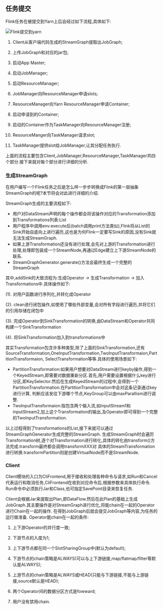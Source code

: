 任务提交
-------------

Flink任务在被提交到Yarn上后会经过如下流程,具体如下:

 ![Flink提交到yarn](../assets/img/flink-submit-to-yarn.jpg "Flink提交到yarn")

 1. Client从客户端代码生成的StreamGraph提取出JobGraph;

 2. 上传JobGraph和对应的jar包;

 3. 启动App Master;

 4. 启动JobManager;

 5. 启动ResourceManager;

 6. JobManager向ResourceManager申请slots;

 7. ResourceManager向Yarn ResourceManager申请Container;

 8. 启动申请到的Container;

 9. 启动的Container作为TaskManager向ResourceManager注册;

 10. ResourceManger向TaskManager请求slot;

 11. TaskManager提供slot给JobManager,让其分配任务执行.

 上面的流程主要包含Client,JobManager,ResourceManager,TaskManager共四个部分.接下来就对每个部分进行详细的分析.

### 生成StreamGraph

在用户编写一个Flink任务之后是怎么样一步步转换成Flink的第一层抽象StreamGraph的呢?本节将会对此进行详细的介绍.

StreamGraph生成的主要流程如下:

 * 用户对DataStream声明的每个操作都会将该操作对应的Transformation添加到Transformations列表:List
 * 用户程序中调用env.execute后(batch调用print方法类似),Flink将从List的Sink开始自底向上进行遍历,这也是为何Flink一定要写Sink的原因,没有Sink就无法生成StreamGraph.
 * 如果上游Transformation还没有进行处理,会先对上游的Transformation进行处理,处理即包装成一个StreamNode,再通过Edge建立上下游StreamNode的联系.
 * StreamGraphGenerator.generate()方法会最终生成一个完整的StreamGraph

 其中,addSink的大致流程为:生成Operator -> 生成Transformation -> 加入Transformations中.具体操作如下:

 (1). 对用户函数进行序列化,并转化成Operator

 (2). clean进行闭包操作,如使用了哪些外部变量,会对所有字段进行遍历,并将它们的引用存储在闭包中

 (3). 完成Operator到SinkTransformation的转换,由DataStream和Operator共同构建一个SinkTransformation

 (4). 将SinkTransformation加入到transformations中

其实Transformation包含许多种类型,除了上面的SinkTransformation,还有SourceTransformation,OneInputTransformation,TwoInputTransformaion,PartitionTransformaion,
SelectTransformation等等.具体的使用场景如下:

 * PartitionTransformation:如果用户想要对DataStream进行keyby操作,得到一个KeyedStream,即需要对数据重新分区.首先,用户需要设置根据什么key进行
   分区,即KeySelector.然后在生成KeyedStream的过程中,会得到一个PartitionTransformation.在PartitionTransformation中会对这条记录通过key进行计算,
   判断应该发往下游哪个节点,KeyGroup可以由maxParallism进行调整.
 * TwoInputTransformaion:指包含两个输入流,如inputStream1和inputStream2,加上这个Transformation的输出,及Operator即可得到一个完整的TwoInputTransformation.

以上过程得到了transformations的List,接下来就可以通过StreamGraphGenerator生成完整的StreamGraph.
生成StreamGraph时会遍历Transformation树,逐个对Transformation进行转化,具体的转化由transform()方法完成.transform最终都会调用transformXXX对
具体的StreamTransformation进行转换.transformPartition则是创建VirtualNode而不是StreamNode.


### Client

Client模块的入口为CliFrontend,用于接收和处理各种命令与请求,如Run和Cancel代表运行和取消任务,CliFrontend在收到对应命令后,根据参数来具体执行命令.
Run命令中必须执行Jar和Class,也可指定SavePoint目录来恢复任务.

Client会根据Jar来提取出Plan,即DataFlow.然后在此Plan的基础上生成JobGraph.其主要操作是对StreamGraph进行优化,将能chain在一起的Operator进行Chain在一起的操作.
在得到JobGraph后就会提交JobGraph等内容,为任务的运行做准备.
Operator能chain在一起的条件:

 1. 上下游Operator的并行度一致;

 2. 下游节点的入度为1;

 3. 上下游节点都在同一个SlotSharingGroup中(默认为default);

 4. 下游节点的chain策略是ALWAYS(可以与上下游链接,map/flatmap/filter等默认是ALWAYS);

 5. 上游节点的chain策略是ALWAYS或HEAD(只能与下游链接,不能与上游链接,source默认是HEAD);

 6. 两个Operator间的数据分区方式是fowward;

 7. 用户没有禁用chain.